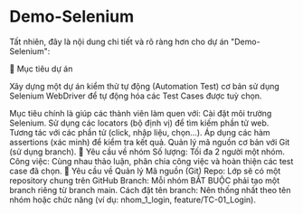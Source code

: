# Demo-Selenium
Tất nhiên, đây là nội dung chi tiết và rõ ràng hơn cho dự án "Demo-Selenium":

🎯 Mục tiêu dự án

Xây dựng một dự án kiểm thử tự động (Automation Test) cơ bản sử dụng Selenium WebDriver để tự động hóa các Test Cases được tuỳ chọn.

Mục tiêu chính là giúp các thành viên làm quen với:
    Cài đặt môi trường Selenium.
    Sử dụng các locators (bộ định vị) để tìm kiếm phần tử web.
    Tương tác với các phần tử (click, nhập liệu, chọn...).
    Áp dụng các hàm assertions (xác minh) để kiểm tra kết quả.
    Quản lý mã nguồn cơ bản với Git (sử dụng branch).
👥 Yêu cầu về nhóm
    Số lượng: Tối đa 2 người một nhóm.
    Công việc: Cùng nhau thảo luận, phân chia công việc và hoàn thiện các test case đã chọn.
📂 Yêu cầu về Quản lý Mã nguồn (Git)
    Repo: Lớp sẽ có một repository chung trên GitHub
    Branch: Mỗi nhóm BẮT BUỘC phải tạo một branch riêng từ branch main.
    Cách đặt tên branch: Nên thống nhất theo tên nhóm hoặc chức năng (ví dụ: nhom_1_login, feature/TC-01_Login).

